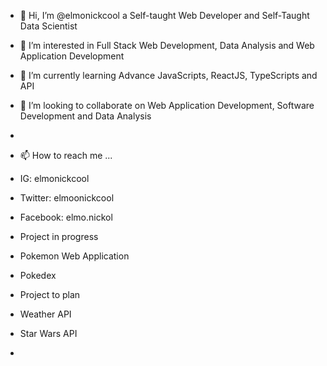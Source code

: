- 👋 Hi, I’m @elmonickcool a Self-taught Web Developer and Self-Taught Data Scientist
- 👀 I’m interested in Full Stack Web Development, Data Analysis and Web Application Development
- 🌱 I’m currently learning Advance JavaScripts, ReactJS, TypeScripts and API
- 💞️ I’m looking to collaborate on Web Application Development, Software Development and Data Analysis
- 
- 📫 How to reach me ...
- IG: elmonickcool
- Twitter: elmoonickcool
- Facebook: elmo.nickol

- Project in progress
- Pokemon Web Application
- Pokedex
- Project to plan
- Weather API
- Star Wars API
- 

<!---
elmonickcool/elmonickcool is a ✨ special ✨ repository because its `README.md` (this file) appears on your GitHub profile.
You can click the Preview link to take a look at your changes.
--->
